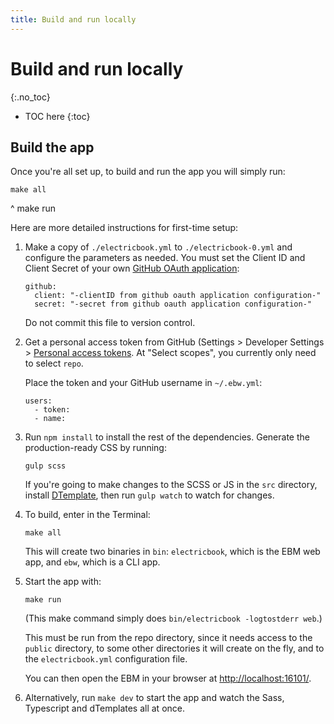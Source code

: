 ```yaml
---
title: Build and run locally
---
```


# Build and run locally
{:.no_toc}

* TOC here
{:toc}

## Build the app

Once you're all set up, to build and run the app you will simply run:

    make all
^
    make run

Here are more detailed instructions for first-time setup:

1. Make a copy of `./electricbook.yml` to `./electricbook-0.yml` and configure the parameters as needed. You must set the Client ID and Client Secret of your own [GitHub OAuth application](https://github.com/settings/developers):

   ```
   github:
     client: "-clientID from github oauth application configuration-"
     secret: "-secret from github oauth application configuration-"
   ```

   Do not commit this file to version control.

1. Get a personal access token from GitHub (Settings > Developer Settings > [Personal access tokens](https://github.com/settings/tokens). At "Select scopes", you currently only need to select `repo`.

   Place the token and your GitHub username in `~/.ebw.yml`:

   ```
   users:
     - token:
     - name:
   ```

1. Run `npm install` to install the rest of the dependencies. Generate the production-ready CSS by running:

       gulp scss

   If you're going to make changes to the SCSS or JS in the `src` directory, install [DTemplate](https://github.com/craigmj/dtemplate), then run `gulp watch` to watch for changes.

1. To build, enter in the Terminal:

       make all

   This will create two binaries in `bin`: `electricbook`, which is the EBM web app, and `ebw`, which is a CLI app.

1. Start the app with:

       make run

   (This make command simply does `bin/electricbook -logtostderr web`.)

   This must be run from the repo directory, since it needs access to the `public` directory, to some other directories it will create on the fly, and to the `electricbook.yml` configuration file.

   You can then open the EBM in your browser at [http://localhost:16101/](http://localhost:16101/).

1. Alternatively, run `make dev` to start the app and watch the Sass, Typescript and dTemplates all at once.
